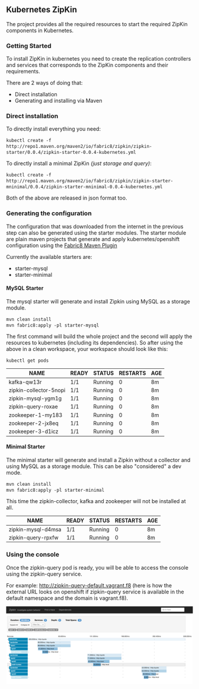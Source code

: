 Kubernetes ZipKin
-----------------

The project provides all the required resources to start the required ZipKin components in Kubernetes.

### Getting Started

To install ZipKin in kubernetes you need to create the replication controllers and services that corresponds to the ZipKin components and their requirements.

There are 2 ways of doing that:

-   Direct installation
-   Generating and installing via Maven

### Direct installation

To directly install everything you need:

    kubectl create -f http://repo1.maven.org/maven2/io/fabric8/zipkin/zipkin-starter/0.0.4/zipkin-starter-0.0.4-kubernetes.yml

To directly install a minimal ZipKin *(just storage and query)*:
                        
    kubectl create -f http://repo1.maven.org/maven2/io/fabric8/zipkin/zipkin-starter-mninimal/0.0.4/zipkin-starter-mninimal-0.0.4-kubernetes.yml

Both of the above are released in json format too.   

### Generating the configuration

The configuration that was downloaded from the internet in the previous step can also be generated using the starter modules.
The starter module are plain maven projects that generate and apply kubernetes/openshift configuration using the [Fabric8 Maven Plugin](http://fabric8.io/guide/mavenPlugin.html)

Currently the available starters are:

-   starter-mysql
-   starter-minimal

#### MySQL Starter

The mysql starter will generate and install Zipkin using MySQL as a storage module.

    mvn clean install
    mvn fabric8:apply -pl starter-mysql

The first command will build the whole project and the second will apply the resources to kubernetes (including its dependencies).
So after using the above in a clean workspace, your workspace should look like this:   

    
    kubectl get pods
    
NAME | READY|STATUS|RESTARTS|AGE
-----|------|------|--------|---
kafka-qw13r|1/1|Running|0|8m
zipkin-collector-5nopi|1/1|Running|0|8m
zipkin-mysql-ygm1g|1/1|Running|0|8m
zipkin-query-roxae|1/1|Running|0|8m
zookeeper-1-my183|1/1|Running|0|8m
zookeeper-2-jx8eq|1/1|Running|0|8m
zookeeper-3-d1icz|1/1|Running|0|8m    

#### Minimal Starter

The minimal starter will generate and install a Zipkin without a collector and using MySQL as a storage module. This can be also "considered" a dev mode.

    mvn clean install
    mvn fabric8:apply -pl starter-minimal
        
This time the zipkin-collector, kafka and zookeeper will not be installed at all.    
    
NAME | READY|STATUS|RESTARTS|AGE
-----|------|------|--------|---
zipkin-mysql-d4msa|1/1|Running|0|8m
zipkin-query-rpxfw|1/1|Running|0|8m

### Using the console

Once the zipkin-query pod is ready, you will be able to access the console using the zipkin-query service.

For example: http://zipkin-query-default.vagrant.f8 (here is how the external URL looks on openshift if zipkin-query service is available in the default namespace and the domain is vagrant.f8).

![ZipKin Console](images/zipkin-console.png "Zipkin Console")